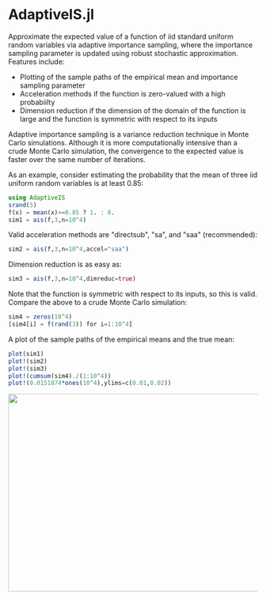 # AdaptiveIS.jl

Approximate the expected value of a function of iid standard uniform random variables via adaptive importance sampling, where the importance sampling parameter is updated using robust stochastic approximation. Features include:
* Plotting of the sample paths of the empirical mean and importance sampling parameter
* Acceleration methods if the function is zero-valued with a high probabiilty
* Dimension reduction if the dimension of the domain of the function is large and the function is symmetric with respect to its inputs

Adaptive importance sampling is a variance reduction technique in Monte Carlo simulations. Although it is more computationally intensive than a crude Monte Carlo simulation, the convergence to the expected value is faster over the same number of iterations.

As an example, consider estimating the probability that the mean of three iid uniform random variables is at least 0.85:

```julia
using AdaptiveIS
srand(5)
f(x) = mean(x)>=0.85 ? 1. : 0.
sim1 = ais(f,3,n=10^4)
```

Valid acceleration methods are "directsub", "sa", and "saa" (recommended):

```julia
sim2 = ais(f,3,n=10^4,accel="saa")
```

Dimension reduction is as easy as:

```julia
sim3 = ais(f,3,n=10^4,dimreduc=true)
```

Note that the function is symmetric with respect to its inputs, so this is valid. Compare the above to a crude Monte Carlo simulation:

```julia
sim4 = zeros(10^4)
[sim4[i] = f(rand(3)) for i=1:10^4]
```

A plot of the sample paths of the empirical means and the true mean:

```julia
plot(sim1)
plot!(sim2)
plot!(sim3)
plot!(cumsum(sim4)./(1:10^4))
plot!(0.0151874*ones(10^4),ylims=c(0.01,0.02))
```

<img src=https://github.com/EdgyEggplant/AdaptiveIS.jl/raw/master/images/means.png width=600 height=400>

